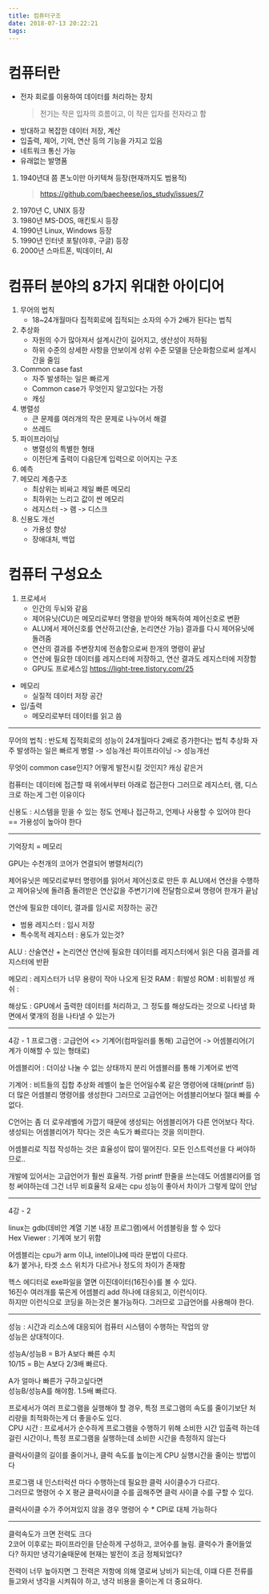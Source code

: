 ```yaml
---
title: 컴퓨터구조
date: 2018-07-13 20:22:21
tags:
---
```


# 컴퓨터란  
- 전자 회로를 이용하여 데이터를 처리하는 장치  
    > 전기는 작은 입자의 흐름이고, 이 작은 입자를 전자라고 함  
- 방대하고 복잡한 데이터 저장, 계산  
- 입출력, 제어, 기억, 연산 등의 기능을 가지고 있음  
- 네트워크 통신 가능
- 유래없는 발명품  

1. 1940년대 쯤 폰노이만 아키텍쳐 등장(현재까지도 범용적)  
    > <https://github.com/baecheese/ios_study/issues/7>  
2. 1970년 C, UNIX 등장  
3. 1980년 MS-DOS, 매킨토시 등장  
4. 1990년 Linux, Windows 등장  
5. 1990년 인터넷 포탈(야후, 구글) 등장  
6. 2000년 스마트폰, 빅데이터, AI  

# 컴퓨터 분야의 8가지 위대한 아이디어  
1. 무어의 법칙  
    - 18~24개월마다 집적회로에 집적되는 소자의 수가 2배가 된다는 법칙  
2. 추상화  
    - 자원의 수가 많아져서 설계시간이 길어지고, 생산성이 저하됨  
    - 하위 수준의 상세한 사항을 안보이게 상위 수준 모델을 단순화함으로써 설계시간을 줄임  
3. Common case fast  
    - 자주 발생하는 일은 빠르게  
    - Common case가 무엇인지 알고있다는 가정  
    - 캐싱  
4. 병렬성  
    - 큰 문제를 여러개의 작은 문제로 나누어서 해결  
    - 쓰레드
5. 파이프라이닝  
    - 병렬성의 특별한 형태  
    - 이전단계 출력이 다음단계 입력으로 이어지는 구조  
6. 예측  
7. 메모리 계층구조  
    - 최상위는 비싸고 제일 빠른 메모리  
    - 최하위는 느리고 값이 싼 메모리  
    - 레지스터 -> 램 -> 디스크  
8. 신용도 개선  
    - 가용성 향상  
    - 장애대처, 백업  

# 컴퓨터 구성요소  
1. 프로세서  
    - 인간의 두뇌와 같음  
    - 제어유닛(CU)은 메모리로부터 명령을 받아와 해독하여 제어신호로 변환  
    - ALU에서 제어신호를 연산하고(산술, 논리연산 가능) 결과를 다시 제어유닛에 돌려줌  
    - 연산의 결과를 주변장치에 전송함으로써 한개의 명령이 끝남  
    - 연산에 필요한 데이터를 레지스터에 저장하고, 연산 결과도 레지스터에 저장함  
    - GPU도 프로세스임 <https://light-tree.tistory.com/25>  
- 메모리  
    - 실질적 데이터 저장 공간  
- 입/출력  
    - 메모리로부터 데이터를 읽고 씀  


---
무어의 법칙 : 반도체 집적회로의 성능이 24개월마다 2배로 증가한다는 법칙
추상화
자주 발생하는 일은 빠르게
병렬 -> 성능개선
파이프라이닝 -> 성능개선

무엇이 common case인지? 어떻게 발전시킬 것인지?
캐싱 같은거

컴퓨터는 데이터에 접근할 때 위에서부터 아래로 접근한다
그러므로 레지스터, 램, 디스크로 하는게 그런 이유이다

신용도 : 시스템을 믿을 수 있는 정도
언제나 접근하고, 언제나 사용할 수 있어야 한다 == 가용성이 높아야 한다

---

기억장치 = 메모리

GPU는 수천개의 코어가 연결되어 병렬처리(?)

제어유닛은 메모리로부터 명령어를 읽어서 제어신호로 만든 후 
ALU에서 연산을 수행하고 제어유닛에 돌려줌
돌려받은 연산값을 주변기기에 전달함으로써 명령어 한개가 끝남

연산에 필요한 데이터, 결과를 임시로 저장하는 공간
- 범용 레지스터 : 임시 저장
- 특수목적 레지스터 : 용도가 있는것?

ALU : 산술연산 + 논리연산
연산에 필요한 데이터를 레지스터에서 읽은 다음 결과를 레지스터에 반환

메모리 : 레지스터가 너무 용량이 작아 나오게 된것
RAM : 휘발성
ROM : 비휘발성
캐쉬 : 

해상도 : GPU에서 출력한 데이터를 처리하고, 그 정도를 해상도라는 것으로 나타냄
화면에서 몇개의 점을 나타낼 수 있는가

---
4강 - 1
프로그램 : 고급언어 <> 기계어(컴파일러를 통해)
고급언어 -> 어셈블리어(기계가 이해할 수 있는 형태로)

어셈블리어 : 더이상 나눌 수 없는 상태까지 분리
어셈블러를 통해 기계어로 번역

기계어 : 비트들의 집합
추상화 레벨이 높은 언어일수록 같은 명령어에 대해(printf 등)
더 많은 어셈블리 명령어를 생성한다
그러므로 고급언어는 어셈블리어보다 절대 빠를 수 없다.  

C언어는 좀 더 로우레벨에 가깝기 때문에 생성되는 어셈블리어가 다른 언어보다 작다. 생성되는 어셈블리어가 작다는 것은 속도가 빠르다는 것을 의미한다.

어셈블리로 직접 작성하는 것은 효율성이 많이 떨어진다.
모든 인스트력선을 다 써야하므로..

개발에 있어서는 고급언어가 훨씬 효율적.
가령 printf 한줄을 쓰는데도 어셈블리어를 엄청 써야하는데 그건 너무 비효율적
요새는 cpu 성능이 좋아서 차이가 그렇게 많이 안남

---
4강 - 2

linux는 gdb(데비안 계열 기본 내장 프로그램)에서 어셈블링을 할 수 있다  
Hex Viewer : 기계여 보기 위함

어셈블리는 cpu가 arm 이냐, intel이냐에 따라 문법이 다르다.  
&가 붙거나, 타겟 소스 위치가 다르거나 정도의 차이가 존재함  

헥스 에디터로 exe파일을 열면 이진데이터(16진수)를 볼 수 있다.  
16진수 여러개를 묶은게 어셈블리 add 하나에 대응되고, 이런식이다.  
하지만 이런식으로 코딩을 하는것은 불가능하다. 그러므로 고급언어를 사용해야 한다.  

---

성능 : 시간과 리소스에 대응되어 컴퓨터 시스템이 수행하는 작업의 양  
성능은 상대적이다.  

성능A/성능B = B가 A보다 빠른 수치  
10/15 = B는 A보다 2/3배 빠르다.  

A가 얼마나 빠른가 구하고싶다면  
성능B/성능A를 해야함. 1.5배 빠르다.  

프로세서가 여러 프로그램을 실행해야 할 경우, 특정 프로그램의 속도를 줄이기보단 처리량을 최적화하는게 더 좋을수도 있다.  
CPU 시간 :
프로세서가 순수하게 프로그램을 수행하기 위해 소비한 시간
입출력 하는데 걸린 시간이나, 특정 프로그램을 실행하는데 소비한 시간을 측정하지 않는다

클럭사이클의 길이를 줄이거나, 클럭 속도를 높이는게 CPU 실행시간을 줄이는 방법이다  

프로그램 내 인스터럭션 마다 수행하는데 필요한 클럭 사이클수가 다르다.  
그러므로 명령어 수 X 평균 클럭사이클 수를 곱해주면 클럭 사이클 수를 구할 수 있다.  

클럭사이클 수가 주어져있지 않을 경우 명령어 수 * CPI로 대체 가능하다  

---

클럭속도가 크면 전력도 크다  
2코어 이후로는 파이프라인을 단순하게 구성하고, 코어수를 늘림. 클럭수가 줄어들었다?
하지만 냉각기술때문에 현재는 발전이 조금 정체되었다?

전력이 너무 높아지면 그 전력은 저항에 의해 열로써 낭비가 되는데,
이떄 다른 전류를 들고와서 냉각을 시켜줘야 하고, 
냉각 비용을 줄이는게 더 중요하다.